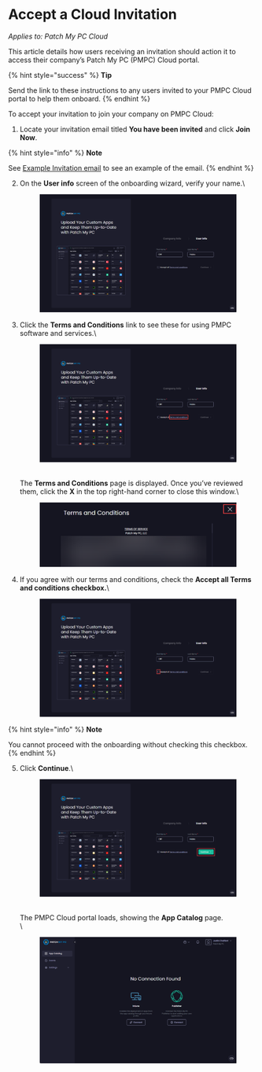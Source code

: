 # Accept a Cloud Invitation

_Applies to: Patch My PC Cloud_

This article details how users receiving an invitation should action it to access their company’s Patch My PC (PMPC) Cloud portal.

{% hint style="success" %}
**Tip**

Send the link to these instructions to any users invited to your PMPC Cloud portal to help them onboard.
{% endhint %}

To accept your invitation to join your company on PMPC Cloud:

1. Locate your invitation email titled **You have been invited** and click **Join Now**.

{% hint style="info" %}
**Note**

See [Example Invitation email](../../../cloud-reference/cloud-email-reference/example-cloud-invitation-email.md) to see an example of the email.
{% endhint %}

2.  On the **User info** screen of the onboarding wizard, verify your name.\


    <figure><img src="../../../../_images/gitbook/image (1383).png" alt="Verify their name on the “User info” screen"><figcaption></figcaption></figure>


3.  Click the **Terms and Conditions** link to see these for using PMPC software and services.\


    <figure><img src="../../../../_images/gitbook/image (1384).png" alt="Click “Terms and Conditions” to view the T&#x26;Cs for you using PMPC software and services"><figcaption></figcaption></figure>

    \
    The **Terms and Conditions** page is displayed. Once you’ve reviewed them, click the **X** in the top right-hand corner to close this window.\


    <figure><img src="../../../../_images/gitbook/image (1385).png" alt="“Terms and Conditions” for you using PMPC software and services"><figcaption></figcaption></figure>


4.  If you agree with our terms and conditions, check the **Accept all Terms and conditions checkbox.**\


    <figure><img src="../../../../_images/gitbook/image (1386).png" alt="Click to check the “Accept Terms and Conditions” checkbox"><figcaption></figcaption></figure>

{% hint style="info" %}
**Note**

You cannot proceed with the onboarding without checking this checkbox.
{% endhint %}

5.  Click **Continue**.\


    <figure><img src="../../../../_images/gitbook/image (1388).png" alt="Clicking “Continue” on the User Info page"><figcaption></figcaption></figure>

    \
    The PMPC Cloud portal loads, showing the **App Catalog** page.\
    \


    <figure><img src="../../../../_images/gitbook/image (636).png" alt="App Catalog page of the PMPC Portal page"><figcaption></figcaption></figure>
